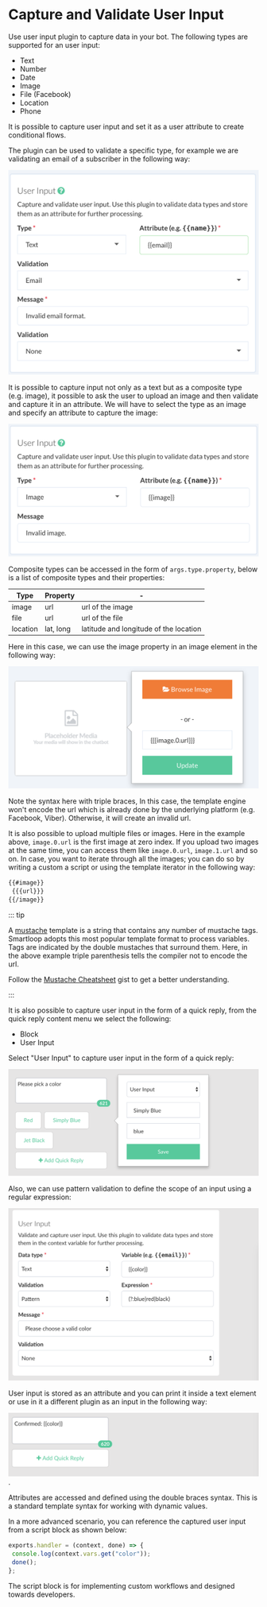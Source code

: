 
# Capture and Validate User Input

Use user input plugin to capture data in your bot. The following types are supported for an user input:

* Text
* Number
* Date
* Image
* File (Facebook)
* Location
* Phone

It is possible to capture user input and set it as a user attribute to create conditional flows.

The plugin can be used to validate a specific type, for example we are validating an email of a subscriber in the following way:

![](./capture-email.png)


It is possible to capture input not only as a text but as a composite type (e.g. image), it possible to ask the user to upload an image and then validate and capture it in an attribute. We will have to select the type as an image and specify an attribute to capture the image:

![](./capture-image.png)


Composite types can be accessed in the form of `args.type.property`, below is a list of composite types and their properties:

| Type | Property | - |
| -- | -- | -- |
| image | url | url of the image |
| file | url | url of the file | 
| location | lat, long | latitude and longitude of the location|

Here in this case, we can use the image property in an image element in the following way:

![](./captured-image-property.png)


Note the syntax here with triple braces, In this case, the template engine won't encode the url which is already done by the underlying platform (e.g. Facebook, Viber). Otherwise, it will create an invalid url.

It is also possible to upload multiple files or images. Here in the example above, `image.0.url` is the first image at zero index. If you upload two images at the same time, you can access them like `image.0.url`, `image.1.url` and so on. In case, you want to iterate through all the images; you can do so by writing a custom a script or using the template iterator in the following way:

```html
{{#image}}
 {{{url}}}
{{/image}}
```

::: tip

A [mustache](http://mustache.github.io/) template is a string that contains any number of mustache tags. Smartloop adopts this most popular template format to process variables. Tags are indicated by the double mustaches that surround them. Here, in the above example triple parenthesis tells the compiler not to encode the url.

Follow the [Mustache Cheatsheet](https://gist.github.com/mehfuzh/b18d513b3dc1f2f62d4a10b9bbd33fe1) gist to get a better understanding.

::: 

It is also possible to capture user input in the form of a quick reply, from the quick reply content menu we select the following:

* Block 
* User Input

Select "User Input" to capture user input in the form of a quick reply:

![](./user-input-quick-reply-dialog.png)


Also, we can use pattern validation to define the scope of an input using a regular expression:

![](./user-input-reply.png)


User input is stored as an attribute and you can print it inside a text element or use in it a different plugin as an input in the following way:

![](./user-input-confirm.png).

Attributes are accessed and defined using the double braces syntax. This is a standard template syntax for working with dynamic values.


In a more advanced scenario, you can reference the captured user input from a script block as shown below:

```javascript
exports.handler = (context, done) => {
 console.log(context.vars.get("color"));
 done();
};
```

The script block is for implementing custom workflows and designed towards developers.
